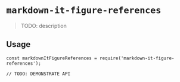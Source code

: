 # `markdown-it-figure-references`

> TODO: description

## Usage

```
const markdownItFigureReferences = require('markdown-it-figure-references');

// TODO: DEMONSTRATE API
```
